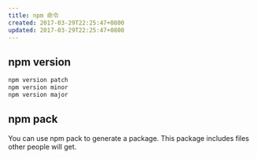 ```yaml
---
title: npm 命令
created: 2017-03-29T22:25:47+0800
updated: 2017-03-29T22:25:47+0800
---
```



## npm version

```sh
npm version patch
npm version minor
npm version major
```

## npm pack

You can use npm pack to generate a package. This package includes files other people will get.
